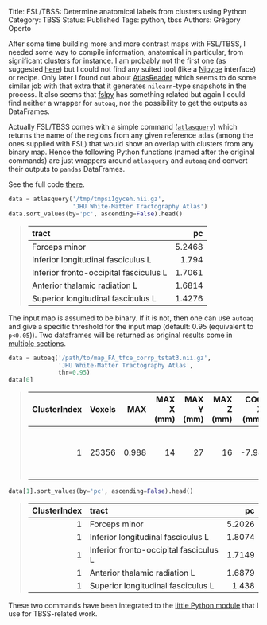 Title: FSL/TBSS: Determine anatomical labels from clusters using Python
Category: TBSS
Status: Published
Tags: python, tbss
Authors: Grégory Operto


After some time building more and more contrast maps with FSL/TBSS, I needed some 
way to compile information, anatomical in particular, from significant clusters 
for instance. I am probably not the first one (as suggested [here](https://www.ibic.washington.edu/wiki/download/attachments/26869797/ibicMakeManual20160216.pdf)) but I could not find any suited tool (like a [Nipype](https://nipype.readthedocs.io/en/latest/) interface) or recipe. Only later I found out about [AtlasReader](https://github.com/miykael/atlasreader) which seems to do some similar job with that extra that it generates `nilearn`-type snapshots in the process. It also seems that 
[fslpy](https://git.fmrib.ox.ac.uk/fsl/fslpy/-/blob/master/fsl/scripts/atlasq.py) has something related but again I could find neither a wrapper for `autoaq`, nor the 
possibility to get the outputs as DataFrames.

Actually FSL/TBSS comes with a simple command ([`atlasquery`](https://fsl.fmrib.ox.ac.uk/fsl/fslwiki/Atlasquery)) which returns the name of the regions from any given 
reference atlas (among the ones supplied with FSL) that would show an overlap with clusters from any binary map. Hence the following Python functions (named after the original commands) are just wrappers around `atlasquery` and `autoaq` and convert their outputs to `pandas` DataFrames. 

See the full code [there](https://github.com/xgrg/tbss/blob/master/tbss/__init__.py).

```python
data = atlasquery('/tmp/tmpsi1gyceh.nii.gz', 
                  'JHU White-Matter Tractography Atlas')
data.sort_values(by='pc', ascending=False).head()
```

> | tract                                  |     pc |
> |:---------------------------------------|-------:|
> | Forceps minor                          | 5.2468 |
> | Inferior longitudinal fasciculus L     | 1.794  |
> | Inferior fronto-occipital fasciculus L | 1.7061 |
> | Anterior thalamic radiation L          | 1.6814 |
> | Superior longitudinal fasciculus L     | 1.4276 |

The input map is assumed to be binary. If it is not, then one can use `autoaq` 
and give a specific threshold for the input map (default: 0.95 (equivalent to `p<0.05`)). Two dataframes will be returned as original results come in [multiple
 sections](https://brainder.org/tag/autoaq/).


```python
data = autoaq('/path/to/map_FA_tfce_corrp_tstat3.nii.gz', 
              'JHU White-Matter Tractography Atlas', 
              thr=0.95)
data[0]  
```

> |   ClusterIndex |   Voxels |   MAX |   MAX X (mm) |   MAX Y (mm) |   MAX Z (mm) |   COG X (mm) |   COG Y (mm) |   COG Z (mm) | pc_tract                         |
> |---------------:|---------:|------:|-------------:|-------------:|-------------:|-------------:|-------------:|-------------:|:---------------------------------|
> |              1 |    25356 | 0.988 |           14 |           27 |           16 |        -7.98 |        -5.61 |         16.5 | 9% Anterior thalamic radiation L |


```python
data[1].sort_values(by='pc', ascending=False).head()
```

> |   ClusterIndex | tract                                  |     pc |
> |---------------:|:---------------------------------------|-------:|
> |              1 | Forceps minor                          | 5.2026 |
> |              1 | Inferior longitudinal fasciculus L     | 1.8074 |
> |              1 | Inferior fronto-occipital fasciculus L | 1.7149 |
> |              1 | Anterior thalamic radiation L          | 1.6879 |
> |              1 | Superior longitudinal fasciculus L     | 1.438  |


These two commands have been integrated to the [little Python module](https://github.com/xgrg/tbss) that I use for TBSS-related work.